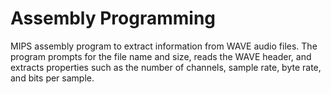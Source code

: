 # Assembly Programming
 MIPS assembly program to extract information from WAVE audio files. The program prompts for the file name and size, reads the WAVE header, and extracts properties such as the number of channels, sample rate, byte rate, and bits per sample. 
